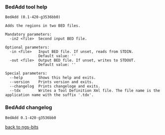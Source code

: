 ### BedAdd tool help
	BedAdd (0.1-420-g3536bb0)
	
	Adds the regions in two BED files.
	
	Mandatory parameters:
	  -in2 <file>  Second input BED file.
	
	Optional parameters:
	  -in <file>   Input BED file. If unset, reads from STDIN.
	               Default value: ''
	  -out <file>  Output BED file. If unset, writes to STDOUT.
	               Default value: ''
	
	Special parameters:
	  --help       Shows this help and exits.
	  --version    Prints version and exits.
	  --changelog  Prints changeloge and exits.
	  --tdx        Writes a Tool Definition Xml file. The file name is the application name with the suffix '.tdx'.
	
### BedAdd changelog
	BedAdd 0.1-420-g3536bb0
	
[back to ngs-bits](https://github.com/imgag/ngs-bits)